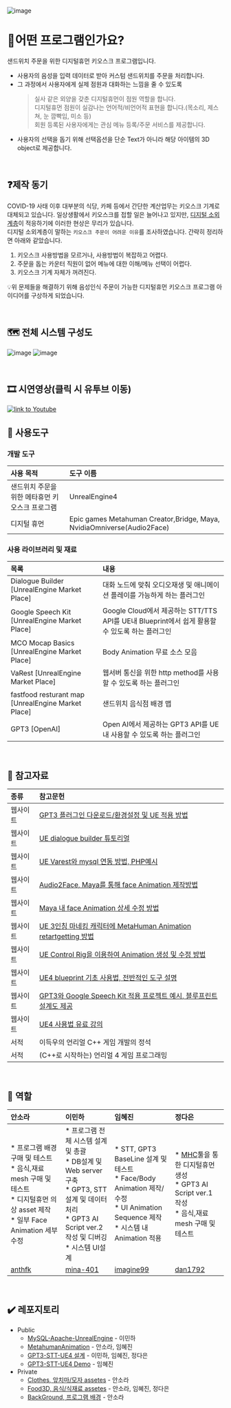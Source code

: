![image](https://user-images.githubusercontent.com/57169754/223782788-3bed867f-cae2-4555-b816-218b4ed29540.png)
# 🤔어떤 프로그램인가요?

샌드위치 주문을 위한 디지털휴먼 키오스크 프로그램입니다.
* 사용자의 음성을 입력 데이터로 받아 커스텀 샌드위치를 주문을 처리합니다. 
* 그 과정에서 사용자에게 실제 점원과 대화하는 느낌을 줄 수 있도록
  >
  > 실사 같은 외양을 갖춘 디지털휴먼이 점원 역할을 합니다.<br>
  > 디지털휴먼 점원이 실감나는 언어적/비언어적 표현을 합니다.(목소리, 제스쳐, 눈 깜빡임, 미소 등)<br>
  > 회원 등록된 사용자에게는 관심 메뉴 등록/주문 서비스를 제공합니다.
  >
* 사용자의 선택을 돕기 위해 선택옵션을 단순 Text가 아니라 해당 아이템의 3D object로 제공합니다.

<br>

## ❓제작 동기
COVID-19 사태 이후 대부분의 식당, 카페 등에서 간단한 계산업무는 키오스크 기계로 대체되고 있습니다. 일상생활에서 키오스크를 접할 일은 늘어나고 있지만, [디지털 소외계층](https://www.youthassembly.kr/news/582948)이 적응하기에 이러한 현상은 무리가 있습니다.<br>
디지털 소외계층이 말하는 `키오스크 주문이 어려운 이유`를 조사하였습니다. 간략히 정리하면 아래와 같았습니다.
  1. 키오스크 사용방법을 모르거나, 사용방법이 복잡하고 어렵다. 
  2. 주문을 돕는 카운터 직원이 없어 메뉴에 대한 이해/메뉴 선택이 어렵다.
  3. 키오스크 기계 자체가 꺼려진다.

💡위 문제들을 해결하기 위해 음성인식 주문이 가능한 디지털휴먼 키오스크 프로그램 아이디어를 구상하게 되었습니다.

<br>

## 🗺️ 전체 시스템 구성도
![image](https://user-images.githubusercontent.com/60374155/224571489-7dbe3c33-c7d1-4c83-9bc4-000f286b1813.png)
![image](https://user-images.githubusercontent.com/60374155/224571649-3aeda4b8-c7e9-4f3a-a17f-9a951045b0ea.png)


<br>

## 🎞️ 시연영상(클릭 시 유투브 이동)
[![link to Youtube](https://user-images.githubusercontent.com/60374155/224118471-24f4a5d8-c170-47b3-a6e9-019b5aae953b.png)](https://youtu.be/IG65KLyU3Nw)
<br>

## 🔧 사용도구
### 개발 도구
| 사용 목적 | 도구 이름 |
|:---------|:---------|
|샌드위치 주문을 위한 메타휴먼 키오스크 프로그램| UnrealEngine4 |
| 디지털 휴먼  |Epic games Metahuman Creator,Bridge, Maya, NvidiaOmniverse(Audio2Face) |

### 사용 라이브러리 및 재료
| 목록 | 내용 |
|:---------|:---------|
|Dialogue Builder [UnrealEngine Market Place] | 대화 노드에 맞춰 오디오재생 및 애니메이션 플레이를 가능하게 하는 플러그인 |
|Google Speech Kit [UnrealEngine Market Place] | Google Cloud에서 제공하는 STT/TTS API를 UE내 Blueprint에서 쉽게 활용할 수 있도록 하는 플러그인 |
|MCO Mocap Basics [UnrealEngine Market Place] | Body Animation 무료 소스 모음 |
|VaRest [UnrealEngine Market Place] | 웹서버 통신을 위한 http method를 사용할 수 있도록 하는 플러그인 |
|fastfood resturant map [UnrealEngine Market Place] | 샌드위치 음식점 배경 맵 |
|GPT3 [OpenAI] | Open AI에서 제공하는 GPT3 API를 UE내 사용할 수 있도록 하는 플러그인 |
<br>

## 📜 참고자료
| 종류 | 참고문헌 |
|:---------|:---------|
| 웹사이트 | [GPT3 플러그인 다운로드/환경설정 및 UE 적용 방법](https://www.youtube.com/watch?v=i-Aw32rgM-w) |
| 웹사이트 | [UE dialogue builder 튜토리얼](https://www.youtube.com/watch?v=4w8NpR1wgOU) |
| 웹사이트 | [UE Varest와 mysql 연동 방법, PHP예시](https://unrealengine.tistory.com/159) |
| 웹사이트 | [Audio2Face, Maya를 통해 face Animation 제작방법](https://www.youtube.com/watch?v=AjpuBW2RXHI) |
| 웹사이트 | [Maya 내 face Animation 상세 수정 방법](https://www.youtube.com/watch?v=E8DwHkkjgOA) |
| 웹사이트 | [UE 3인칭 마네킹 캐릭터에 MetaHuman Animation retartgetting 방법](https://docs.metahuman.unrealengine.com/ko/retargeting-animations-to-a-metahuman-in-unreal-engine-4/ ) |
| 웹사이트 | [UE Control Rig을 이용하여 Animation 생성 및 수정 방법](https://www.youtube.com/watch?v=2k2gNc_7CT0) |
| 웹사이트 | [UE4 blueprint 기초 사용법, 전반적인 도구 설명](https://www.youtube.com/playlist?list=PLi6SIeAlP8AVvHzAVv5ZGApb4dVva40dy) |
| 웹사이트 | [GPT3와 Google Speech Kit 적용 프로젝트 예시, 블루프린트 설계도 제공](https://www.youtube.com/watch?v=wtv_043sIrg) |
| 웹사이트 | [UE4 사용법 유료 강의](https://www.inflearn.com/course/%EC%96%B8%EB%A6%AC%EC%96%BC-%EC%97%94%EC%A7%844-%EC%9E%85%EB%AC%B8/dashboard) |
| 서적 | 이득우의 언리얼 C++ 게임 개발의 정석 |
| 서적 | (C++로 시작하는) 언리얼 4 게임 프로그래밍 |
<br>

## 💪 역할

| 안소라 | 이민하 | 임혜진 | 정다은 |
|:---------|:---------|:---------|:---------|
| * 프로그램 배경 구매 및 테스트<br>* 음식,재료 mesh 구매 및 테스트<br>* 디지털휴먼 의상 asset 제작<br>* 일부 Face Animation 세부 수정| * 프로그램 전체 시스템 설계 및 총괄<br>* DB설계 및 Web server 구축<br>* GPT3, STT 설계 및 데이터 처리<br>* GPT3 AI Script ver.2 작성 및 디버깅<br>* 시스템 UI설계 | * STT, GPT3 BaseLine 설계 및 테스트<br>* Face/Body Animation 제작/수정<br>* UI Animation Sequence 제작<br>* 시스템 내 Animation 적용 | * [MHC](https://www.unrealengine.com/ko/metahuman)툴을 통한 디지털휴먼 생성<br>* GPT3 AI Script ver.1 작성<br>* 음식,재료 mesh 구매 및 테스트 | 
| [anthfk](https://github.com/anthfk) | [mina-401](https://github.com/orgs/dahasoim/people/mina-401) | [imagine99](https://github.com/imagine99) | [dan1792](https://github.com/dan1792) |

<br>

## ✔️ 레포지토리
* Public
  - [MySQL-Apache-UnrealEngine](https://github.com/dahasoim/MySQL-Apache-UnrealEngine) - 이민하
  - [MetahumanAnimation](https://github.com/dahasoim/metahuman_Anim) - 안소라, 임혜진
  - [GPT3-STT-UE4 설계](https://github.com/dahasoim/GPT3-STT-UE4) - 이민하, 임혜진, 정다은
  - [GPT3-STT-UE4 Demo](https://github.com/dahasoim/GPT3-STT-UE4_Demo) - 임혜진
* Private
  - [Clothes, 앞치마/모자 assetes](https://github.com/dahasoim/clothes) - 안소라
  - [Food3D, 음식/식재료 assetes](https://github.com/dahasoim/food_3D) - 안소라, 임혜진, 정다은
  - [BackGround, 프로그램 배경](https://github.com/dahasoim/Background) - 안소라
